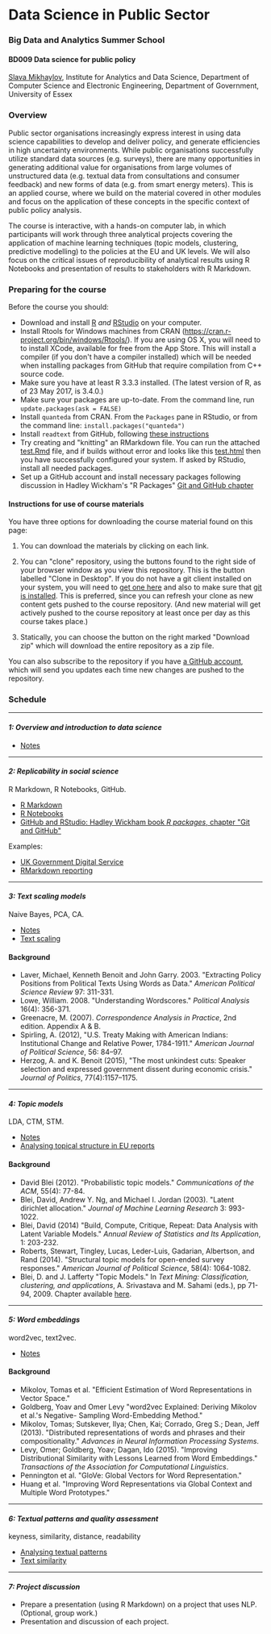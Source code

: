 # Data Science in Public Sector #


### Big Data and Analytics Summer School 
#### BD009 Data science for public policy

[Slava Mikhaylov](s.mikhaylov@essex.ac.uk), Institute for Analytics and Data Science, Department of Computer Science and Electronic Engineering, Department of Government, University of Essex  

### Overview

Public sector organisations increasingly express interest in using data science capabilities to develop and deliver policy, and generate efficiencies in high uncertainty environments. While public organisations successfully utilize standard data sources (e.g. surveys), there are many opportunities in generating additional value for organisations from large volumes of unstructured data (e.g. textual data from consultations and consumer feedback) and new forms of data (e.g. from smart energy meters).  This is an applied course, where we build on the material covered in other modules and focus on the application of these concepts in the specific context of public policy analysis. 

The course is interactive, with a hands-on computer lab, in which participants will work through three analytical projects covering the application of machine learning techniques (topic models, clustering, predictive modelling) to the policies at the EU and UK levels. 
We will also focus on the critical issues of reproducibility of analytical results using R Notebooks and presentation of results to stakeholders with R Markdown.


### Preparing for the course

Before the course you should:

* Download and install [R](https://cran.r-project.org) _and_ [RStudio](http://www.rstudio.com) on your computer.
*	Install Rtools for Windows machines from CRAN (https://cran.r-project.org/bin/windows/Rtools/). If you are using OS X, you will need to to install XCode, available for free from the App Store. This will install a compiler (if you don't have a compiler installed) which will be needed when installing packages from GitHub that require compilation from C++ source code.
* Make sure you have at least R 3.3.3 installed. (The latest version of R, as of 23 May 2017, is 3.4.0.)
* Make sure your packages are up-to-date. From the command line, run `update.packages(ask = FALSE)`
* Install `quanteda` from CRAN. From the `Packages` pane in RStudio, or from the command line: `install.packages("quanteda")`
* Install `readtext` from GitHub, following [these instructions](https://github.com/kbenoit/readtext/blob/master/README.md)
* Try creating and "knitting" an RMarkdown file. You can run the attached [test.Rmd](start/test.Rmd) file, and if builds without error and looks like this [test.html](start/test.html) then you have successfully configured your system. If asked by RStudio, install all needed packages.
* Set up a GitHub account and install necessary packages following discussion in Hadley Wickham's "R Packages" [Git and GitHub chapter](http://r-pkgs.had.co.nz/git.html)



#### Instructions for use of course materials

You have three options for downloading the course material found on this page:  

1.  You can download the materials by clicking on each link.  

2.  You can "clone" repository, using the buttons found to the right side of your browser window as you view this repository.  This is the button labelled "Clone in Desktop".  If you do not have a git client installed on your system, you will need to [get one here](https://git-scm.com/download/gui) and also to make sure that [git is installed](https://git-scm.com/downloads).  This is preferred, since you can refresh your clone as new content gets pushed to the course repository.  (And new material will get actively pushed to the course repository at least once per day as this course takes place.)

3.  Statically, you can choose the button on the right marked "Download zip" which will download the entire repository as a zip file.

You can also subscribe to the repository if you have [a GitHub account](https://github.com), which will send you updates each time new changes are pushed to the repository. 



### Schedule

***

#### __*1: Overview and introduction to data science*__

* [Notes](module1/overview.pdf)



***

#### __*2: Replicability in social science*__  
R Markdown, R Notebooks, GitHub.



* [R Markdown](http://rmarkdown.rstudio.com)
* [R Notebooks](http://rmarkdown.rstudio.com/r_notebooks.html)
* [GitHub and RStudio: Hadley Wickham book _R packages_, chapter "Git and GitHub"](http://r-pkgs.had.co.nz/git.html)

Examples:
- [UK Government Digital Service](https://github.com/ukgovdatascience)
- [RMarkdown reporting](https://rstudio-pubs-static.s3.amazonaws.com/266658_321dcb37d49347e08684eb4c1311a15e.html)

***

#### __*3: Text scaling models*__ 
Naive Bayes, PCA, CA.


* [Notes](module3/text_scaling.pdf)
* [Text scaling](module3/RAP.nb.html)

#### Background
* Laver, Michael, Kenneth Benoit and John Garry. 2003. "Extracting Policy Positions from Political Texts Using Words as Data." _American Political Science Review_ 97: 311-331.
* Lowe, William. 2008. "Understanding Wordscores." _Political Analysis_ 16(4): 356-371.
* Greenacre, M. (2007). _Correspondence Analysis in Practice_, 2nd edition. Appendix A & B.
* Spirling, A. (2012), "U.S. Treaty Making with American Indians: Institutional Change and Relative Power, 1784-1911." _American Journal of Political Science_, 56: 84–97.
* Herzog, A. and K. Benoit (2015), "The most unkindest cuts: Speaker selection and expressed government dissent during economic crisis." _Journal of Politics_, 77(4):1157–1175.



***

#### __*4: Topic models*__ 
LDA, CTM, STM.

* [Notes](module4/topic_models.pdf)
* [Analysing topical structure in EU reports](module4/notebook.nb.html)

#### Background
* David Blei (2012). "Probabilistic topic models." _Communications of the ACM_, 55(4): 77-84.
* Blei, David, Andrew Y. Ng, and Michael I. Jordan (2003). "Latent dirichlet allocation." _Journal of Machine Learning Research_ 3: 993-1022.
* Blei, David (2014) "Build, Compute, Critique, Repeat: Data Analysis with Latent Variable
Models." _Annual Review of Statistics and Its Application_, 1: 203-232.
* Roberts, Stewart, Tingley, Lucas, Leder-Luis, Gadarian, Albertson, and Rand (2014). "Structural topic models for open-ended survey responses." _American Journal of Political Science_, 58(4): 1064-1082.
* Blei, D. and J. Lafferty "Topic Models." In _Text Mining: Classification, clustering, and applications_, A. Srivastava and M. Sahami (eds.), pp 71-94, 2009. Chapter available [here](http://www.cs.princeton.edu/~blei/papers/BleiLafferty2009.pdf).

***

#### __*5: Word embeddings*__
word2vec, text2vec.

* [Notes](module5/word_embedding.pdf)

#### Background
* Mikolov, Tomas et al. "Efficient Estimation of Word Representations in Vector Space."
* Goldberg, Yoav and Omer Levy "word2vec Explained: Deriving Mikolov et al.'s Negative-
Sampling Word-Embedding Method."
* Mikolov, Tomas; Sutskever, Ilya; Chen, Kai; Corrado, Greg S.; Dean, Jeff (2013). "Distributed representations of words and phrases and their compositionality." _Advances in Neural Information Processing Systems_.
* Levy, Omer; Goldberg, Yoav; Dagan, Ido (2015). "Improving Distributional Similarity with Lessons Learned from Word Embeddings." _Transactions of the Association for Computational Linguistics_.
* Pennington et al. "GloVe: Global Vectors for Word Representation."
* Huang et al. "Improving Word Representations via Global Context and Multiple Word Prototypes."

***

#### __*6: Textual patterns and quality assessment*__
keyness, similarity, distance, readability

* [Analysing textual patterns](module6/Lancet.nb.html)
* [Text similarity](module6/EUnotebook.nb.html)

***

#### __*7: Project discussion*__

* Prepare a presentation (using R Markdown) on a project that uses NLP. (Optional, group work.)
* Presentation and discussion of each project.
